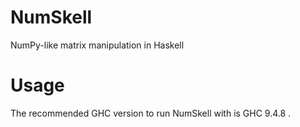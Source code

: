 # NumSkell
NumPy-like matrix manipulation in Haskell

# Usage
The recommended GHC version to run NumSkell with is GHC 9.4.8 .

